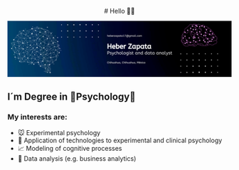 <p align="center">
  # Hello 👋🏽
</p>

![texto cualquiera por si no carga la imagen](https://github.com/heber4543/heber4543/blob/main/banner.png)

## I´m Degree in 🧠Psychology🧠

### My interests are:

- 🐭 Experimental psychology 
- 🤖 Application of technologies to experimental and clinical psychology
- 📈 Modeling of cognitive processes
- 📶 Data analysis (e.g. business analytics)
